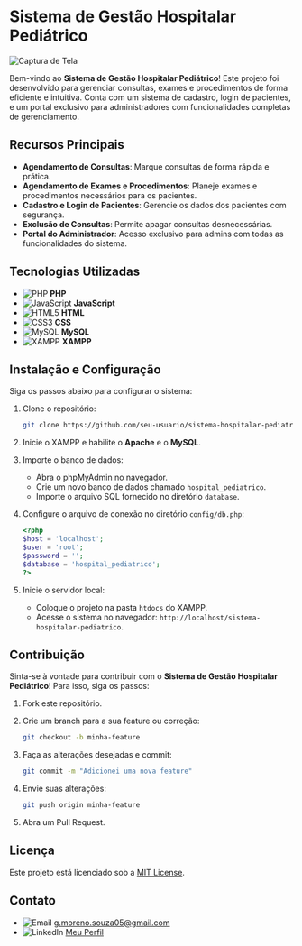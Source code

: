 # Sistema de Gestão Hospitalar Pediátrico

![Captura de Tela](https://github.com/user-attachments/assets/e5afde00-4038-4f8b-a9d2-babfb80fdd40)

Bem-vindo ao **Sistema de Gestão Hospitalar Pediátrico**! Este projeto foi desenvolvido para gerenciar consultas, exames e procedimentos de forma eficiente e intuitiva. Conta com um sistema de cadastro, login de pacientes, e um portal exclusivo para administradores com funcionalidades completas de gerenciamento.

## Recursos Principais

- **Agendamento de Consultas**: Marque consultas de forma rápida e prática.
- **Agendamento de Exames e Procedimentos**: Planeje exames e procedimentos necessários para os pacientes.
- **Cadastro e Login de Pacientes**: Gerencie os dados dos pacientes com segurança.
- **Exclusão de Consultas**: Permite apagar consultas desnecessárias.
- **Portal do Administrador**: Acesso exclusivo para admins com todas as funcionalidades do sistema.

## Tecnologias Utilizadas

- ![PHP](https://img.shields.io/badge/-PHP-777BB4?style=flat-square&logo=php&logoColor=white) **PHP**
- ![JavaScript](https://img.shields.io/badge/-JavaScript-F7DF1E?style=flat-square&logo=javascript&logoColor=black) **JavaScript**
- ![HTML5](https://img.shields.io/badge/-HTML5-E34F26?style=flat-square&logo=html5&logoColor=white) **HTML**
- ![CSS3](https://img.shields.io/badge/-CSS3-1572B6?style=flat-square&logo=css3&logoColor=white) **CSS**
- ![MySQL](https://img.shields.io/badge/-MySQL-4479A1?style=flat-square&logo=mysql&logoColor=white) **MySQL**
- ![XAMPP](https://img.shields.io/badge/-XAMPP-FB7A24?style=flat-square&logo=xampp&logoColor=white) **XAMPP**

## Instalação e Configuração

Siga os passos abaixo para configurar o sistema:

1. Clone o repositório:

   ```bash
   git clone https://github.com/seu-usuario/sistema-hospitalar-pediatrico.git
   ```

2. Inicie o XAMPP e habilite o **Apache** e o **MySQL**.

3. Importe o banco de dados:

   - Abra o phpMyAdmin no navegador.
   - Crie um novo banco de dados chamado `hospital_pediatrico`.
   - Importe o arquivo SQL fornecido no diretório `database`.

4. Configure o arquivo de conexão no diretório `config/db.php`:

   ```php
   <?php
   $host = 'localhost';
   $user = 'root';
   $password = '';
   $database = 'hospital_pediatrico';
   ?>
   ```

5. Inicie o servidor local:

   - Coloque o projeto na pasta `htdocs` do XAMPP.
   - Acesse o sistema no navegador: `http://localhost/sistema-hospitalar-pediatrico`.

## Contribuição

Sinta-se à vontade para contribuir com o **Sistema de Gestão Hospitalar Pediátrico**! Para isso, siga os passos:

1. Fork este repositório.

2. Crie um branch para a sua feature ou correção:

   ```bash
   git checkout -b minha-feature
   ```

3. Faça as alterações desejadas e commit:

   ```bash
   git commit -m "Adicionei uma nova feature"
   ```

4. Envie suas alterações:

   ```bash
   git push origin minha-feature
   ```

5. Abra um Pull Request.

## Licença

Este projeto está licenciado sob a [MIT License](LICENSE).

## Contato

- ![Email](https://img.shields.io/badge/-Email-D14836?style=flat-square&logo=gmail&logoColor=white) g.moreno.souza05@gmail.com
- ![LinkedIn](https://img.shields.io/badge/-LinkedIn-0077B5?style=flat-square&logo=linkedin&logoColor=white) [Meu Perfil](https://www.linkedin.com/in/gustavo-moreno-8a925b26a/)

